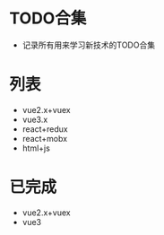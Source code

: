 # TODO合集
- 记录所有用来学习新技术的TODO合集

# 列表
- vue2.x+vuex
- vue3.x
- react+redux
- react+mobx
- html+js

# 已完成
- vue2.x+vuex
- vue3
